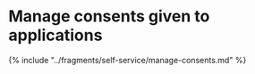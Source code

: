 # Manage consents given to applications

{% include "../fragments/self-service/manage-consents.md" %}
